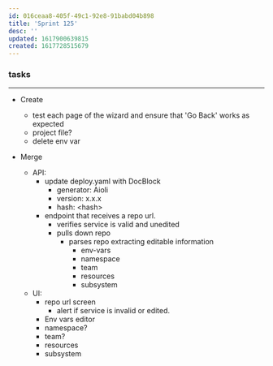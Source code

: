 ```yaml
---
id: 016ceaa8-405f-49c1-92e8-91babd04b898
title: 'Sprint 125'
desc: ''
updated: 1617900639815
created: 1617728515679
---
```


### tasks
---

- Create
  - test each page of the wizard and ensure that 'Go Back' works as expected
  - project file?
  - delete env var
  
- Merge
  - API:
    - update deploy.yaml with DocBlock
      - generator: Aioli
      - version: x.x.x
      - hash: \<hash>
    - endpoint that receives a repo url.
      - verifies service is valid and unedited
      - pulls down repo
        - parses repo extracting editable information
          - env-vars
          - namespace
          - team
          - resources
          - subsystem
  - UI: 
    - repo url screen
      - alert if service is invalid or edited.
    - Env vars editor
    - namespace? 
    - team?
    - resources
    - subsystem